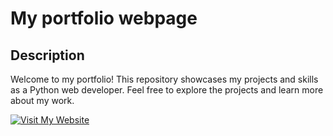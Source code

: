 # My portfolio webpage

## Description

Welcome to my portfolio! This repository showcases my projects and skills as a Python web developer. Feel free to explore the projects and learn more about my work.


[![Visit My Website](https://img.shields.io/badge/Visit%20My%20Website-006400?style=for-the-badge&logo=web)](https://sh4dowpunk.github.io/)

